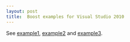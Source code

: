 ```yaml
---
layout: post
title:  Boost examples for Visual Studio 2010
---
```


See [example1](boost_tryout/tree/master/example1),
[example2](boost_tryout/tree/master/example2) and
[example3](boost_tryout/tree/master/example3).

